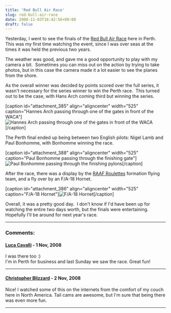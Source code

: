 ```yaml
---
title: 'Red Bull Air Race'
slug: red-bull-air-race
date: 2008-11-03T16:42:56+09:00
draft: false
---
```


Yesterday, I went to see the finals of the [Red Bull Air
Race](http://www.redbullairrace.com/) here in Perth.  This was my first
time watching the event, since I was over seas at the times it was held
the previous two years.

The weather was good, and gave me a good opportunity to play with my
camera a bit.  Sometimes you can miss out on the action by trying to
take photos, but in this case the camera made it a lot easier to see the
planes from the shore.

As the overall winner was decided by points scored over the full series,
it wasn\'t necessary for the series winner to win the Perth race.  This
turned out to be the case, with Hans Arch coming third but winning the
series.

\[caption id=\"attachment\_385\" align=\"aligncenter\" width=\"525\"
caption=\"Hannes Arch passing through one of the gates in front of the
WACA\"\]![Hannes Arch passing through one of the gates in front of the
WACA](hannes-arch.jpg "hannes-arch")\[/caption\]

The Perth final ended up being between two English pilots: Nigel Lamb
and Paul Bonhomme, with Bonhomme winning the race.

\[caption id=\"attachment\_388\" align=\"aligncenter\" width=\"525\"
caption=\"Paul Bonhomme passing through the finishing gate\"\]![Paul
Bonhomme passing through the finishing
pylons](paul-bonhomme.jpg "paul-bonhomme")\[/caption\]

After the race, there was a display by the [RAAF
Roulettes](http://en.wikipedia.org/wiki/Roulettes) formation flying
team, and a fly over by an F/A-18 Hornet.

\[caption id=\"attachment\_386\" align=\"aligncenter\" width=\"525\"
caption=\"F/A-18 Hornet\"\]![F/A-18
Hornet](hornet.jpg "hornet")\[/caption\]

Overall, it was a pretty good day.  I don\'t know if I\'d have been up
for watching the entire two days worth, but the finals were
entertaining.  Hopefully I\'ll be around for next year\'s race.

---
### Comments:
#### [Luca Cavalli](http://loopback.wordpress.com/) - <time datetime="2008-11-03 21:40:15">1 Nov, 2008</time>

I was there too :)\
I\'m in Perth for business and last Sunday we saw the race. Great fun!

---
#### [Christopher Blizzard](http://www.0xdeadbeef.com/weblog/) - <time datetime="2008-11-04 00:49:00">2 Nov, 2008</time>

Nice! I watched some of this on the internets from the comfort of my
couch here in North America. Tail cams are awesome, but I\'m sure that
being there was even more fun.

---
